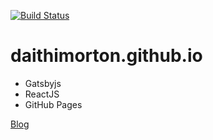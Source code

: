 [![Build Status](https://travis-ci.org/daithimorton/daithimorton.github.io.svg?branch=develop)](https://travis-ci.org/daithimorton/daithimorton.github.io)

# daithimorton.github.io

- Gatsbyjs
- ReactJS
- GitHub Pages

[Blog](https://daithimorton.github.io)
